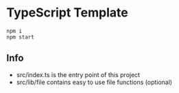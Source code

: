 # TypeScript Template
    npm i
    npm start
## Info
* src/index.ts is the entry point of this project
* src/lib/file contains easy to use file functions (optional)